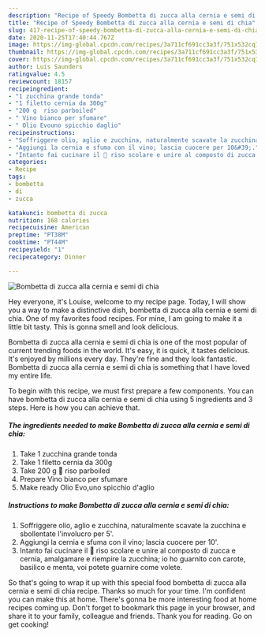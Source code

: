 ```yaml
---
description: "Recipe of Speedy Bombetta di zucca alla cernia e semi di chia"
title: "Recipe of Speedy Bombetta di zucca alla cernia e semi di chia"
slug: 417-recipe-of-speedy-bombetta-di-zucca-alla-cernia-e-semi-di-chia
date: 2020-11-25T17:40:44.767Z
image: https://img-global.cpcdn.com/recipes/3a711cf691cc3a3f/751x532cq70/bombetta-di-zucca-alla-cernia-e-semi-di-chia-recipe-main-photo.jpg
thumbnail: https://img-global.cpcdn.com/recipes/3a711cf691cc3a3f/751x532cq70/bombetta-di-zucca-alla-cernia-e-semi-di-chia-recipe-main-photo.jpg
cover: https://img-global.cpcdn.com/recipes/3a711cf691cc3a3f/751x532cq70/bombetta-di-zucca-alla-cernia-e-semi-di-chia-recipe-main-photo.jpg
author: Luis Saunders
ratingvalue: 4.5
reviewcount: 18157
recipeingredient:
- "1 zucchina grande tonda"
- "1 filetto cernia da 300g"
- "200 g  riso parboiled"
- " Vino bianco per sfumare"
- " Olio Evouno spicchio daglio"
recipeinstructions:
- "Soffriggere olio, aglio e zucchina, naturalmente scavate la zucchina e sbollentate l&#39;involucro per 5&#39;."
- "Aggiungi la cernia e sfuma con il vino; lascia cuocere per 10&#39;."
- "Intanto fai cucinare il 🍚 riso scolare e unire al composto di zucca e cernia, amalgamare e riempire la zucchina; io ho guarnito con carote, basilico e menta, voi potete guarnire come volete."
categories:
- Recipe
tags:
- bombetta
- di
- zucca

katakunci: bombetta di zucca 
nutrition: 168 calories
recipecuisine: American
preptime: "PT38M"
cooktime: "PT44M"
recipeyield: "1"
recipecategory: Dinner

---
```



![Bombetta di zucca alla cernia e semi di chia](https://img-global.cpcdn.com/recipes/3a711cf691cc3a3f/751x532cq70/bombetta-di-zucca-alla-cernia-e-semi-di-chia-recipe-main-photo.jpg)

Hey everyone, it's Louise, welcome to my recipe page. Today, I will show you a way to make a distinctive dish, bombetta di zucca alla cernia e semi di chia. One of my favorites food recipes. For mine, I am going to make it a little bit tasty. This is gonna smell and look delicious.



Bombetta di zucca alla cernia e semi di chia is one of the most popular of current trending foods in the world. It's easy, it is quick, it tastes delicious. It's enjoyed by millions every day. They're fine and they look fantastic. Bombetta di zucca alla cernia e semi di chia is something that I have loved my entire life.


To begin with this recipe, we must first prepare a few components. You can have bombetta di zucca alla cernia e semi di chia using 5 ingredients and 3 steps. Here is how you can achieve that.

<!--inarticleads1-->

##### The ingredients needed to make Bombetta di zucca alla cernia e semi di chia:

1. Take 1 zucchina grande tonda
1. Take 1 filetto cernia da 300g
1. Take 200 g 🍚 riso parboiled
1. Prepare  Vino bianco per sfumare
1. Make ready  Olio Evo,uno spicchio d&#39;aglio




<!--inarticleads2-->

##### Instructions to make Bombetta di zucca alla cernia e semi di chia:

1. Soffriggere olio, aglio e zucchina, naturalmente scavate la zucchina e sbollentate l&#39;involucro per 5&#39;.
1. Aggiungi la cernia e sfuma con il vino; lascia cuocere per 10&#39;.
1. Intanto fai cucinare il 🍚 riso scolare e unire al composto di zucca e cernia, amalgamare e riempire la zucchina; io ho guarnito con carote, basilico e menta, voi potete guarnire come volete.




So that's going to wrap it up with this special food bombetta di zucca alla cernia e semi di chia recipe. Thanks so much for your time. I'm confident you can make this at home. There's gonna be more interesting food at home recipes coming up. Don't forget to bookmark this page in your browser, and share it to your family, colleague and friends. Thank you for reading. Go on get cooking!
